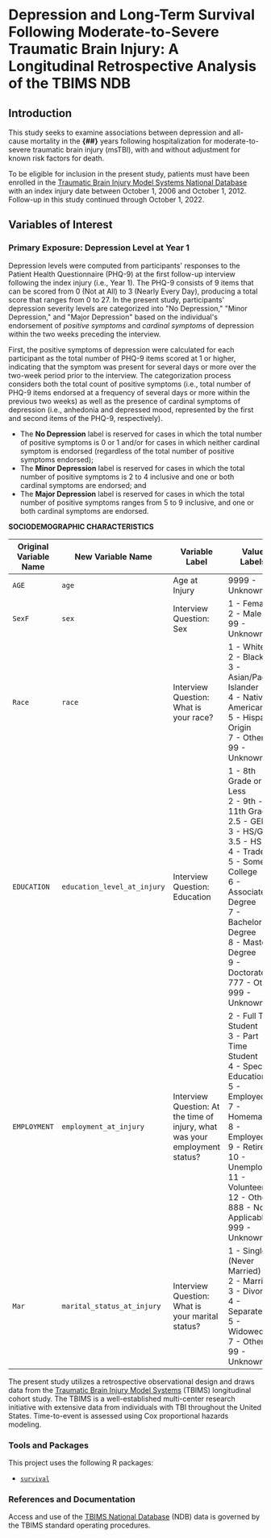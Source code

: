 # Depression and Long-Term Survival Following Moderate-to-Severe Traumatic Brain Injury: A Longitudinal Retrospective Analysis of the TBIMS NDB

## Introduction
This study seeks to examine associations between depression and all-cause mortality in the **{##}** years following hospitalization for moderate-to-severe traumatic brain injury (msTBI), with and without adjustment for known risk factors for death.

To be eligible for inclusion in the present study, patients must have been enrolled in the [Traumatic Brain Injury Model Systems National Database](https://www.tbindsc.org/) with an index injury date between October 1, 2006 and October 1, 2012. Follow-up in this study continued through October 1, 2022.

## Variables of Interest

### Primary Exposure: Depression Level at Year 1
Depression levels were computed from participants' responses to the Patient Health Questionnaire (PHQ-9) at the first follow-up interview following the index injury (i.e., Year 1). The PHQ-9 consists of 9 items that can be scored from 0 (Not at All) to 3 (Nearly Every Day), producing a total score that ranges from 0 to 27. In the present study, participants' depression severity levels are categorized into "No Depression," "Minor Depression," and "Major Depression" based on the individual's endorsement of *positive symptoms* and *cardinal symptoms* of depression within the two weeks preceding the interview. 

First, the positive symptoms of depression were calculated for each participant as the total number of PHQ-9 items scored at 1 or higher, indicating that the symptom was present for several days or more over the two-week period prior to the interview. The categorization process considers both the total count of positive symptoms (i.e., total number of PHQ-9 items endorsed at a frequency of several days or more within the previous two weeks) as well as the presence of cardinal symptoms of depression (i.e., anhedonia and depressed mood, represented by the first and second items of the PHQ-9, respectively). 

- The **No Depression** label is reserved for cases in which the total number of positive symptoms is 0 or 1 and/or for cases in which neither cardinal symptom is endorsed (regardless of the total number of positive symptoms endorsed);
- The **Minor Depression** label is reserved for cases in which the total number of positive symptoms is 2 to 4 inclusive and one or both cardinal symptoms are endorsed; and
- The **Major Depression** label is reserved for cases in which the total number of positive symptoms ranges from 5 to 9 inclusive, and one or both cardinal symptoms are endorsed.

**SOCIODEMOGRAPHIC CHARACTERISTICS**

| Original Variable Name | New Variable Name | Variable Label                                | Value Labels |
|------------------------|-------------------|-----------------------------------------------|--------------|
| `AGE`                  | `age`             | Age at Injury                                 | 9999 - Unknown |
| `SexF`                 | `sex`             | Interview Question: Sex                       | 1 - Female<br>2 - Male<br>99 - Unknown |
| `Race`                 | `race`            | Interview Question: What is your race?        | 1 - White<br>2 - Black<br>3 - Asian/Pacific Islander<br>4 - Native American<br>5 - Hispanic Origin<br>7 - Other<br>99 - Unknown |
| `EDUCATION`            | `education_level_at_injury` | Interview Question: Education       | 1 - 8th Grade or Less<br>2 - 9th - 11th Grade<br>2.5 - GED<br>3 - HS/GED<br>3.5 - HS<br>4 - Trade<br>5 - Some College<br>6 - Associate's Degree<br>7 - Bachelor's Degree<br>8 - Master's Degree<br>9 - Doctorate<br>777 - Other<br>999 - Unknown |
| `EMPLOYMENT`           | `employment_at_injury` | Interview Question: At the time of injury, what was your employment status? | 2 - Full Time Student<br>3 - Part Time Student<br>4 - Special Education<br>5 - Employed<br>7 - Homemaker<br>8 - Employed<br>9 - Retired<br>10 - Unemployed<br>11 - Volunteer<br>12 - Other<br>888 - Not Applicable<br>999 - Unknown |
| `Mar`                  | `marital_status_at_injury` | Interview Question: What is your marital status? | 1 - Single (Never Married)<br>2 - Married<br>3 - Divorced<br>4 - Separated<br>5 - Widowed<br>7 - Other<br>99 - Unknown |



The present study utilizes a retrospective observational design and draws data from the [Traumatic Brain Injury Model Systems](https://msktc.org/about-model-systems/TBI) (TBIMS) longitudinal cohort study. The TBIMS is a well-established multi-center research initiative with extensive data from individuals with TBI throughout the United States.  Time-to-event is assessed using Cox proportional hazards modeling.


### Tools and Packages
This project uses the following R packages:
- [`survival`](https://github.com/therneau/survival)

### References and Documentation
Access and use of the [TBIMS National Database](https://www.tbindsc.org/) (NDB) data is governed by the TBIMS standard operating procedures.
